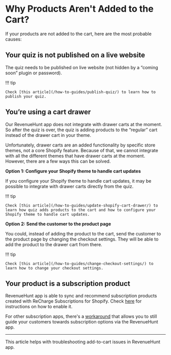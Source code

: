 # Why Products Aren't Added to the Cart?

If your products are not added to the cart, here are the most probable causes:

## Your quiz is not published on a live website

The quiz needs to be published on live website (not hidden by a “coming soon” plugin or password). 

!!! tip

    Check [this article](/how-to-guides/publish-quiz/) to learn how to publish your quiz.

## You’re using a cart drawer

Our RevenueHunt app does not integrate with drawer carts at the moment. So after the quiz is over, the quiz is adding products to the “regular” cart instead of the drawer cart in your theme.

Unfortunately, drawer carts are an added functionality by specific store themes, not a core Shopify feature. Because of that, we cannot integrate with all the different themes that have drawer carts at the moment. However, there are a few ways this can be solved.

**Option 1: Configure your Shopify theme to handle cart updates**

If you configure your Shopify theme to handle cart updates, it may be possible to integrate with drawer carts directly from the quiz.
    
!!! tip

    Check [this article](/how-to-guides/update-shopify-cart-drawer/) to learn how quiz adds products to the cart and how to configure your Shopify theme to handle cart updates.

**Option 2: Send the customer to the product page**

You could, instead of adding the product to the cart, send the customer to the product page by changing the checkout settings. They will be able to add the product to the drawer cart from there.

!!! tip

    Check [this article](/how-to-guides/change-checkout-settings/) to learn how to change your checkout settings.


## Your product is a subscription product

RevenueHunt app is able to sync and recommend subscription products created with ReCharge Subscriptions for Shopify. Check [here](/how-to-guides/recommend-subscription-products/) for instructions on how to enable it.

For other subscription apps, there's a [workaround](/how-to-guides/recommend-subscription-products/#other-subscriptions) that allows you to still guide your customers towards subscription options via the RevenueHunt app. 


---
This article helps with troubleshooting add-to-cart issues in RevenueHunt app.
